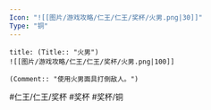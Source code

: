 ```yaml
---
Icon: "![[图片/游戏攻略/仁王/仁王/奖杯/火男.png|30]]"
Type: "铜"
---
```

```ad-common-bronze-trophy
title: (Title:: "火男")
![[图片/游戏攻略/仁王/仁王/奖杯/火男.png|100]]

(Comment:: "使用火男面具打倒敌人。")
```

#仁王/仁王/奖杯 #奖杯 #奖杯/铜
